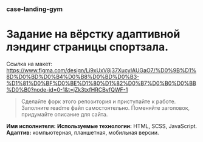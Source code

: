 ### case-landing-gym
# Задание на вёрстку адаптивной лэндинг страницы спортзала.
Ссылка на макет: https://www.figma.com/design/Li9xUxV8j37XucyIAUGaO7/%D0%9B%D1%8D%D0%BD%D0%B4%D0%B8%D0%BD%D0%B3-%D1%81%D0%BF%D0%BE%D1%80%D1%82%D0%B7%D0%B0%D0%BB%D0%B0?node-id=0-1&t=jZk3txfHRCBvfQWF-1
> Сделайте форк этого репозитория и приступайте к работе. Заполните readme файл самостоятельно. Поменяйте заголовок, придумайте описание для сайта.

**Имя исполнителя:** 
**Используемые технологии:** HTML, SCSS, JavaScript.
**Адаптив:** компьютерная, планшетная, мобильная версии.




